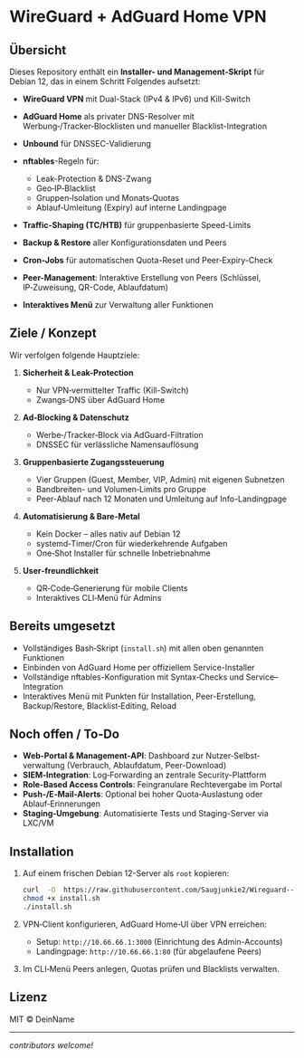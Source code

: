 # WireGuard + AdGuard Home VPN

## Übersicht

Dieses Repository enthält ein **Installer- und Management-Skript** für Debian 12, das in einem Schritt Folgendes aufsetzt:

* **WireGuard VPN** mit Dual-Stack (IPv4 & IPv6) und Kill-Switch
* **AdGuard Home** als privater DNS-Resolver mit Werbung‑/Tracker‑Blocklisten und manueller Blacklist-Integration
* **Unbound** für DNSSEC-Validierung
* **nftables**-Regeln für:

  * Leak-Protection & DNS-Zwang
  * Geo‑IP‑Blacklist
  * Gruppen‑Isolation und Monats‑Quotas
  * Ablauf‑Umleitung (Expiry) auf interne Landingpage
* **Traffic-Shaping (TC/HTB)** für gruppenbasierte Speed-Limits
* **Backup & Restore** aller Konfigurationsdaten und Peers
* **Cron-Jobs** für automatischen Quota-Reset und Peer‑Expiry-Check
* **Peer-Management**: Interaktive Erstellung von Peers (Schlüssel, IP‑Zuweisung, QR-Code, Ablaufdatum)
* **Interaktives Menü** zur Verwaltung aller Funktionen

## Ziele / Konzept

Wir verfolgen folgende Hauptziele:

1. **Sicherheit & Leak-Protection**

   * Nur VPN‑vermittelter Traffic (Kill-Switch)
   * Zwangs‑DNS über AdGuard Home
2. **Ad‑Blocking & Datenschutz**

   * Werbe‑/Tracker‑Block via AdGuard-Filtration
   * DNSSEC für verlässliche Namensauflösung
3. **Gruppenbasierte Zugangssteuerung**

   * Vier Gruppen (Guest, Member, VIP, Admin) mit eigenen Subnetzen
   * Bandbreiten- und Volumen‑Limits pro Gruppe
   * Peer-Ablauf nach 12 Monaten und Umleitung auf Info-Landingpage
4. **Automatisierung & Bare-Metal**

   * Kein Docker – alles nativ auf Debian 12
   * systemd‑Timer/Cron für wiederkehrende Aufgaben
   * One‑Shot Installer für schnelle Inbetriebnahme
5. **User‑freundlichkeit**

   * QR‑Code‑Generierung für mobile Clients
   * Interaktives CLI‑Menü für Admins

## Bereits umgesetzt

* Vollständiges Bash‑Skript (`install.sh`) mit allen oben genannten Funktionen
* Einbinden von AdGuard Home per offiziellem Service-Installer
* Vollständige nftables-Konfiguration mit Syntax‑Checks und Service–Integration
* Interaktives Menü mit Punkten für Installation, Peer-Erstellung, Backup/Restore, Blacklist‑Editing, Reload

## Noch offen / To‑Do

* **Web‑Portal & Management‑API**: Dashboard zur Nutzer‑Selbst­verwaltung (Verbrauch, Ablaufdatum, Peer-Download)
* **SIEM‑Integration**: Log‑Forwarding an zentrale Security-Plattform
* **Role‑Based Access Controls**: Feingranulare Rechtevergabe im Portal
* **Push-/E‑Mail-Alerts**: Optional bei hoher Quota‑Auslastung oder Ablauf‑Erinnerungen
* **Staging‑Umgebung**: Automatisierte Tests und Staging-Server via LXC/VM

## Installation

1. Auf einem frischen Debian 12-Server als `root` kopieren:

   ```bash
   curl  -O  https://raw.githubusercontent.com/Saugjunkie2/Wireguard---adguard/main/install.sh
   chmod +x install.sh
   ./install.sh
   ```
2. VPN‑Client konfigurieren, AdGuard Home‑UI über VPN erreichen:

   * Setup: `http://10.66.66.1:3000` (Einrichtung des Admin-Accounts)
   * Landingpage: `http://10.66.66.1:80` (für abgelaufene Peers)
3. Im CLI‑Menü Peers anlegen, Quotas prüfen und Blacklists verwalten.

## Lizenz

MIT © DeinName

---

*contributors welcome!*

